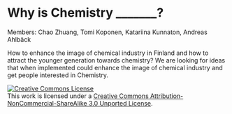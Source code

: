 ﻿Why is Chemistry _______?
=========

Members: Chao Zhuang, Tomi Koponen, Katariina Kunnaton, Andreas Ahlbäck

How to enhance the image of chemical industry in Finland and how to attract the younger generation towards chemistry?
We are looking for ideas that when implemented could enhance the image of chemical industry and get people interested in Chemistry.


<a rel="license" href="http://creativecommons.org/licenses/by-nc-sa/3.0/"><img alt="Creative Commons License" style="border-width:0" src="http://i.creativecommons.org/l/by-nc-sa/3.0/88x31.png" /></a><br />This work is licensed under a <a rel="license" href="http://creativecommons.org/licenses/by-nc-sa/3.0/">Creative Commons Attribution-NonCommercial-ShareAlike 3.0 Unported License</a>.
